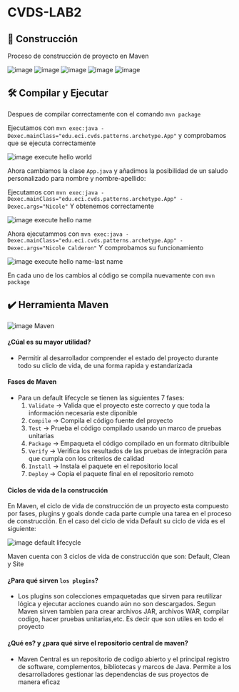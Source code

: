 # CVDS-LAB2

## :hammer: Construcción

Proceso de construcción de proyecto en Maven

![image](https://github.com/user-attachments/assets/b8420a50-2b4d-4700-8dd5-8c4ff3403ff7)
![image](https://github.com/user-attachments/assets/a3c6f8d6-f8ec-43a3-a26d-83cbe45e638b)
![image](https://github.com/user-attachments/assets/336f1490-2670-4ea8-9d12-5eb3589d3a66)
![image](https://github.com/user-attachments/assets/6654d7b8-6636-499d-9acd-7b7b17f967bd)
![image](https://github.com/user-attachments/assets/fe3db421-473b-4017-a14f-cc01cbf2714f)


## :hammer_and_wrench: Compilar y Ejecutar
Despues de compilar correctamente con el comando `mvn package`

Ejecutamos con `mvn exec:java -Dexec.mainClass="edu.eci.cvds.patterns.archetype.App"`
y comprobamos que se ejecuta correctamente

![image execute hello world](https://github.com/user-attachments/assets/940e7d34-1973-4f3d-9bc1-cb534d958f51)

Ahora cambiamos la clase `App.java` y añadimos la posibilidad de un saludo personalizado para nombre y nombre-apellido:

Ejecutamos con `mvn exec:java -Dexec.mainClass="edu.eci.cvds.patterns.archetype.App" -Dexec.args="Nicole"`
Y obtenemos correctamente

![image execute hello name](https://github.com/user-attachments/assets/ca378c4b-9aae-4866-b4cd-dfdead15c8d0)

Ahora ejecutammos con `mvn exec:java -Dexec.mainClass="edu.eci.cvds.patterns.archetype.App" -Dexec.args="Nicole Calderon"`
Y comprobamos su funcionamiento

![image execute hello name-last name](https://github.com/user-attachments/assets/44ed8a49-dcd8-4b42-9e03-3039c970e543)

En cada uno de los cambios al código se compila nuevamente con `mvn package`

## :heavy_check_mark: Herramienta Maven

![image Maven](https://github.com/user-attachments/assets/76a37497-d974-4532-b6a9-420062606292)

#### ¿Cúal es su mayor utilidad?
- Permitir al desarrollador comprender el estado del proyecto durante todo su cliclo de vida, de una forma rapida y estandarizada

#### Fases de Maven
- Para un default lifecycle se tienen las siguientes 7 fases:
  1. `Validate` -> Valida que el proyecto este correcto y que toda la información necesaria este diponible
  2. `Compile` -> Compila el código fuente del proyecto
  3. `Test` -> Prueba el código compilado usando un marco de pruebas unitarias
  4. `Package` -> Empaqueta el código compilado en un formato ditribuible
  5. `Verify` -> Verifica los resultados de las pruebas de integración para que cumpla con los criterios de calidad
  6. `Install` -> Instala el paquete en el repositorio local
  7. `Deploy` -> Copia el paquete final en el repositorio remoto
  
#### Ciclos de vida de la construcción
En Maven, el ciclo de vida de construcción de un proyecto esta compuesto por fases, plugins y goals donde cada parte cumple una tarea en el proceso de construcción. En el caso del ciclo de vida Default su ciclo de vida es el siguiente:

![image default lifecycle](https://github.com/user-attachments/assets/e22a6e2e-7812-4f5d-9f21-d97054c3b5ac)

Maven cuenta con 3 ciclos de vida de construcción que son: Default, Clean y Site

#### ¿Para qué sirven `los plugins`?
- Los plugins son colecciones empaquetadas que sirven para reutilizar lógica y ejecutar acciones cuando aún no son descargados. Segun Maven sirven tambien para crear archivos JAR, archivos WAR, compilar codigo, hacer pruebas unitarias,etc. Es decir que son utiles en todo el proyecto
  
#### ¿Qué es? y ¿para qué sirve el repositorio central de maven?
- Maven Central es un repositorio de codigo abierto y el principal registro de software, complementos, bibliotecas y marcos de Java. Permite a los desarrolladores gestionar las dependencias de sus proyectos de manera eficaz
